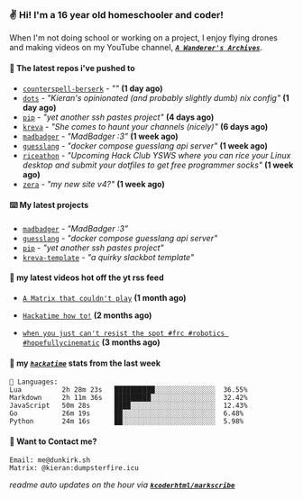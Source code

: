 ### ✌️ Hi! I'm a 16 year old homeschooler and coder!

When I'm not doing school or working on a project, I enjoy flying drones and making videos on my YouTube channel, [**_`A Wanderer's Archives`_**](https://youtube.com/@wanderer.archives).

#### 👷 The latest repos i've pushed to

- [`counterspell-berserk`](https://github.com/thelegendofmario/counterspell-berserk) - _""_ **(1 day ago)**
- [`dots`](https://github.com/kcoderhtml/dots) - _"Kieran's opinionated (and probably slightly dumb) nix config"_ **(1 day ago)**
- [`pip`](https://github.com/kcoderhtml/pip) - _"yet another ssh pastes project"_ **(4 days ago)**
- [`kreva`](https://github.com/kcoderhtml/kreva) - _"She comes to haunt your channels (nicely)"_ **(6 days ago)**
- [`madbadger`](https://github.com/kcoderhtml/madbadger) - _"MadBadger :3"_ **(1 week ago)**
- [`guesslang`](https://github.com/kcoderhtml/guesslang) - _"docker compose guesslang api server"_ **(1 week ago)**
- [`riceathon`](https://github.com/hackclub/riceathon) - _"Upcoming Hack Club YSWS where you can rice your Linux desktop and submit your dotfiles to get free programmer socks"_ **(1 week ago)**
- [`zera`](https://github.com/kcoderhtml/zera) - _"my new site v4?"_ **(1 week ago)**

#### ⌨️ My latest projects

- [`madbadger`](https://github.com/kcoderhtml/madbadger) - _"MadBadger :3"_
- [`guesslang`](https://github.com/kcoderhtml/guesslang) - _"docker compose guesslang api server"_
- [`pip`](https://github.com/kcoderhtml/pip) - _"yet another ssh pastes project"_
- [`kreva-template`](https://github.com/kcoderhtml/kreva-template) - _"a quirky slackbot template"_

#### 🍿 my latest videos hot off the yt rss feed

- [`A Matrix that couldn't play`](https://www.youtube.com/watch?v=NodwjZF7uZw) **(1 month ago)**

- [`Hackatime how to!`](https://www.youtube.com/watch?v=eKoD9yyr1To) **(2 months ago)**

- [`when you just can't resist the spot #frc #robotics #hopefullycinematic`](https://www.youtube.com/watch?v=Y7SZ_TDleGM) **(3 months ago)**



#### 📡 my [_`hackatime`_](https://waka.hackclub.com) stats from the last week

```text
💾 Languages:
Lua          2h 28m 23s   ██████████░░░░░░░░░░░░░░░  36.55%
Markdown     2h 11m 36s   █████████░░░░░░░░░░░░░░░░  32.42%
JavaScript   50m 28s      ████░░░░░░░░░░░░░░░░░░░░░  12.43%
Go           26m 19s      ██░░░░░░░░░░░░░░░░░░░░░░░  6.48%
Python       24m 16s      ██░░░░░░░░░░░░░░░░░░░░░░░  5.98%
```

#### 📮 Want to Contact me?

```text
Email: me@dunkirk.sh
Matrix: @kieran:dumpsterfire.icu
```

_readme auto updates on the hour via [**`kcoderhtml/markscribe`**](https://github.com/kcoderhtml/markscribe)_
